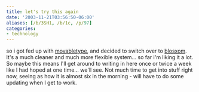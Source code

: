 ```yaml
---
title: let's try this again
date: '2003-11-21T03:56:50-06:00'
aliases: [/b/3SH1, /b/1c, /p/97]
categories:
- technology
---
```

so i got fed up with [movabletype][], and decided to switch over to [blosxom][].  It's a much cleaner and much more
flexible system... so far i'm liking it a lot.  So maybe this means I'll get around to writing in here once or twice a
week like I had hoped at one time... we'll see.  Not much time to get into stuff right now, seeing as how it is almost
six in the morning - will have to do some updating when I get to work.

[movabletype]: https://www.movabletype.org
[blosxom]: http://blosxom.sf.net/
